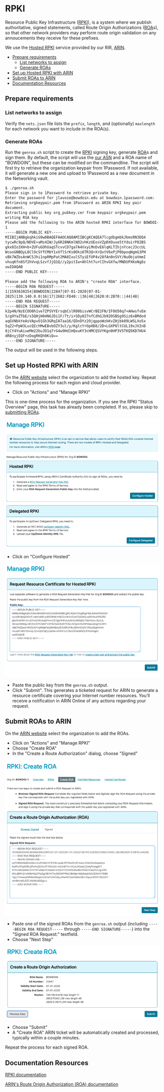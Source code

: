 # RPKI

Resource Public Key Infrastructure ([RPKI]), is a system where
we publish authoritative, signed statements, called Route Origin
Authorizations ([ROA]s), so that other network providers may perform
route origin validation on any annoucements they receive for these
prefixes.

We use the [Hosted RPKI] service provided by our RIR, [ARIN].

<!-- vim-markdown-toc GFM -->

- [Prepare requirements](#prepare-requirements)
  - [List networks to assign](#list-networks-to-assign)
  - [Generate ROAs](#generate-roas)
- [Set up Hosted RPKI with ARIN](#set-up-hosted-rpki-with-arin)
- [Submit ROAs to ARIN](#submit-roas-to-arin)
- [Documentation Resources](#documentation-resources)

<!-- vim-markdown-toc -->

## Prepare requirements

### List networks to assign

Verify the `nets.json` file lists the `prefix`, `length`, and
(optionally) `maxlength` for each network you want to include in the
ROA(s).

### Generate ROAs

Run the `genroa.sh` script to create the [RPKI] signing key, generate
[ROA]s and sign them.  By default, the script will use the [our
ASN](https://bgp.he.net/AS22847) and a ROA name of "BOWDOIN", but these
can be modified on the commandline.  The script will first try to
retrieve the organization keypair from 1Password.  If not available, it
will generate a new one and upload to 1Password as a new document in the
Networking vault.

<!-- markdownlint-disable MD013 -->
    $ ./genroa.sh
    Please sign in to 1Password to retrieve private key.
    Enter the password for jlavoie@bowdoin.edu at bowdoin.1password.com:
    Retrieving orgkeypair.pem from 1Password as ARIN RPKI key pair document.
    Extracting public key org_pubkey.cer from keypair orgkeypair.pem
    writing RSA key
    Please add the following to the ARIN hosted RPKI interface for BOWDOI-1
    -----BEGIN PUBLIC KEY-----
    MIIBIjANBgkqhkiG9w0BAQEFAAOCAQ8AMIIBCgKCAQEA7lcgdbgmbkJbmsRN3DQ4
    tycwRc9pQ/NDVE+aMz4IW/Jy6R28NKmlNO2vhKzUEosVZpDXOuxe5tYduirP82BS
    gkx0Io3XH+b+ZUFuGOhUaqSTcvvCD7ga7A4VxyLMnDvE6lqKLTIhjnYcecJ3ccUL
    WcooGNBQyL8ClOcSYfCMbY1xXflSrKs0Oki6TR3Q+XrQxtV6xPjP0bpoqNgmG3PH
    vBk7WZbsAnWC5Jhi1npRMpPat2MA8IxulSTyiEfUP4v28fAn0nSVY/NuObjaVmmI
    vhuqKfn8Sf2hVvqLSzvfJjQ1Q//y2pitIw+Ahlht7urCIhvGXfw/MNDUPXKoNg8z
    uwIDAQAB
    -----END PUBLIC KEY-----

    Please add the following ROA to ARIN's "create ROA" interface.
    -----BEGIN ROA REQUEST-----
    1|1593630254|BOWDOIN|22847|07-01-2020|07-01-2025|139.140.0.0|16|17|2602:FD40::|36|48|2620:0:2B70::|44|48|
    -----END ROA REQUEST-----
    -----BEGIN SIGNATURE-----
    k2p4N/NzECOO0h1ve7ZPSVYErsqbCslR90bisvWCrBE2FN/IF0U50q7+AHwsfvEm
    5/g9YaZTbE/s5QHjH84NGJDi1F/7t/i+SDy027nfCdhGJb92OSBSg9Siz6xBMdod
    aqGVNbkYeAsVApvO1Gh3GRqIATaa16/EDnDYz2OjqppoWzkKvZHjbk09LWSLXo5x
    5qZ2+PpW3LucQIchMwEBvbOZY3ul/y/KglcYrOpHD8/2D+LGXPOltCUL19xJXInD
    8jCY4YuAiueMm22buJD1q7rG4w9Hd1HQxuKY3cHMCQSVYKgn0HP3V5TKQ5KD7HU4
    dR8nyjEQF+zDogRKQh0KiQ==
    -----END SIGNATURE-----
<!-- markdownlint-enable MD013 -->

The output will be used in the following steps.

## Set up Hosted RPKI with ARIN

On the [ARIN website](https://account.arin.net/public/secure/org) select
the organization to add the hosted key.  Repeat the following
process for each region and cloud provider.

- Click on "Actions" and "Manage RPKI"

This is one-time process for the organization.  If you
see the RPKI "Status Overview" page, this task has
already been completed.
If so, please skip to [submitting ROAs](#submit-roas-to-arin).

![ARIN Hosted RPKI](images/ARIN-rpki-hosted.png)

- Click on "Configure Hosted"

![ARIN Hosted RPKI Certificate](images/ARIN-rpki-pubkey.png)

- Paste the public key from the `genroa.sh` output.
- Click "Submit". This generates a ticketed request for ARIN
  to generate a resource certificate covering your Internet number
  resources. You’ll receive a notification in ARIN Online of any
  actions regarding your request.

## Submit ROAs to ARIN

On the [ARIN website](https://account.arin.net/public/secure/org) select
the organization to add the ROAs.

- Click on "Actions" and "Manage RPKI"
- Choose "Create ROA"
- In the "Create a Route Authorization" dialog, choose "Signed"

![ARIN Create ROA](images/ARIN-roa-create.png)

- Paste one of the signed ROAs from the `genroa.sh` output
  (including `-----BEGIN ROA REQUEST-----` through `-----END SIGNATURE-----`)
  into the "Signed ROA Request:" textfield.
- Choose "Next Step"

![ARIN Submit ROA](images/ARIN-roa-submit.png)

- Choose "Submit"
- A "Create ROA" ARIN ticket will be automatically created and processed,
  typically within a couple minutes.

Repeat the process for each signed ROA.

## Documentation Resources

[RPKI documentation][RPKI]

[ARIN's Route Origin Authorization (ROA) documentation][ROA]

[RPKI]: https://rpki.readthedocs.io/en/latest/index.html
[ROA]: https://www.arin.net/resources/manage/rpki/roa_request/
[ARIN]: https://www.arin.net/
[Hosted RPKI]: https://www.arin.net/resources/manage/rpki/hosted/
